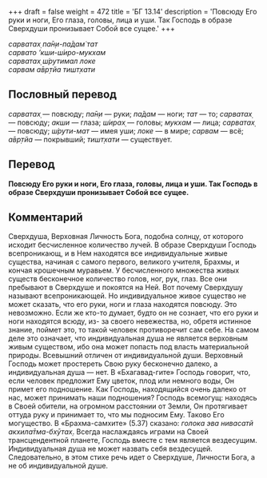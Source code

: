 +++
draft = false
weight = 472
title = 'БГ 13.14'
description = 'Повсюду Его руки и ноги, Его глаза, головы, лица и уши. Так Господь в образе Сверхдуши пронизывает Собой все сущее.'
+++

_сарватах̣ па̄н̣и-па̄дам̇ тат  
сарвато ’кши-ш́иро-мукхам  
сарватах̣ ш́рутимал локе  
сарвам а̄вр̣тйа тишт̣хати_

## Пословный перевод

_сарватах̣_ — повсюду; _па̄н̣и_ — руки; _па̄дам_ — ноги; _тат_ — то; _сарватах̣_ — повсюду; _акши_ — глаза; _ш́ирах̣_ — головы; _мукхам_ — лица; _сарватах̣_ — повсюду; _ш́рути_\-_мат_ — имея уши; _локе_ — в мире; _сарвам_ — всё; _а̄вр̣тйа_ — покрывший; _тишт̣хати_ — существует.

## Перевод

**Повсюду Его руки и ноги, Его глаза, головы, лица и уши. Так Господь в образе Сверхдуши пронизывает Собой все сущее.**

## Комментарий

Сверхдуша, Верховная Личность Бога, подобна солнцу, от которого исходит бесчисленное количество лучей. В образе Сверхдуши Господь всепроникающ, и в Нем находятся все индивидуальные живые существа, начиная с самого первого, великого учителя, Брахмы, и кончая крошечным муравьем. У бесчисленного множества живых существ бесконечное количество голов, ног, рук, глаз. Все они пребывают в Сверхдуше и покоятся на Ней. Вот почему Сверхдушу называют всепроникающей. Но индивидуальное живое существо не может сказать, что его руки, ноги и глаза находятся повсюду. Это невозможно. Если же кто-то думает, будто он не сознает, что его руки и ноги находятся всюду, из- за своего невежества, но, обретя истинное знание, поймет это, то такой человек противоречит сам себе. На самом деле это означает, что индивидуальная душа не является верховным живым существом, ибо она может попасть под власть материальной природы. Всевышний отличен от индивидуальной души. Верховный Господь может простереть Свою руку бесконечно далеко, а индивидуальная душа — нет. В «Бхагавад-гите» Господь говорит, что, если человек предложит Ему цветок, плод или немного воды, Он примет его подношение. Как Господь, находящийся очень далеко от нас, может принимать наши подношения? Господь всемогущ: находясь в Своей обители, на огромном расстоянии от Земли, Он протягивает оттуда руку и принимает то, что мы подносим Ему. Таково Его могущество. В «Брахма-самхите» (5.37) сказано: _голока эва нивасатй акхила̄тма-бхӯтах̣_. Всегда наслаждаясь играми на Своей трансцендентной планете, Господь вместе с тем является вездесущим. Индивидуальная душа не может назвать себя вездесущей. Следовательно, в этом стихе речь идет о Сверхдуше, Личности Бога, а не об индивидуальной душе.
